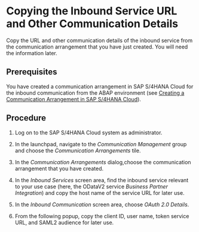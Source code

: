 <!-- loioa14394b1109e4db1bb2815f09bd04d1c -->

# Copying the Inbound Service URL and Other Communication Details

Copy the URL and other communication details of the inbound service from the communication arrangement that you have just created. You will need the information later.



<a name="loioa14394b1109e4db1bb2815f09bd04d1c__prereq_cyn_2vm_s2b"/>

## Prerequisites

You have created a communication arrangement in SAP S/4HANA Cloud for the inbound communication from the ABAP environment \(see [Creating a Communication Arrangement in SAP S/4HANA Cloud](creating-a-communication-arrangement-in-sap-s-4hana-cloud-889fbe3.md)\).



## Procedure

1.  Log on to the SAP S/4HANA Cloud system as administrator.

2.  In the launchpad, navigate to the *Communication Management* group and choose the *Communication Arrangements* tile.

3.  In the *Communication Arrangements* dialog,choose the communication arrangement that you have created.

4.  In the *Inbound Services* screen area, find the inbound service relevant to your use case \(here, the ODataV2 service *Business Partner Integration*\) and copy the host name of the service URL for later use.

5.  In the *Inbound Communication* screen area, choose *OAuth 2.0 Details*.

6.  From the following popup, copy the client ID, user name, token service URL, and SAML2 audience for later use.


